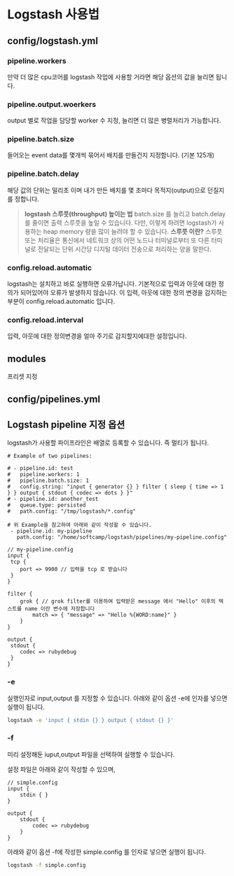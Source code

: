 # Logstash 사용법

## config/logstash.yml

### pipeline.workers

만약 더 많은 cpu코어를 logstash 작업에 사용할 거라면 해당 옵션의 값을 늘리면 됩니다.

### pipeline.output.woerkers

output 별로 작업을 담당할 worker 수 지정, 늘리면 더 많은 병렬처리가 가능합니다.

### pipeline.batch.size

들어오는 event data를 몇개씩 묶어서 배치를 만들건지 지정합니다. (기본 125개)

### pipeline.batch.delay

해당 값의 단위는 밀리초 이며
내가 만든 배치를 몇 초마다 목적지(output)으로 던질지를 정합니다.
> **logstash 스루풋(throughput) 높이는 법**
> batch.size 를 늘리고 batch.delay를 줄이면 출력 스루풋을 높일 수 있습니다.
> 다만, 이렇게 하려면 logstash가 사용하는 heap memory 량을 많이 늘려야 할 수 있습니다.
> **스루풋 이란?**
> 스루풋 또는 처리율은 통신에서 네트워크 상의 어떤 노드나 터미널로부터 또 다른 터미널로 전달되는 단위 시간당 디지털 데이터 전송으로 처리하는 양을 말한다.

### config.reload.automatic

logstash는 설치하고 바로 실행하면 오류가납니다.
기본적으로 입력과 아웃에 대한 정의가 되어있어야 오류가 발생하지 않습니다.
이 입력, 아웃에 대한 정의 변경을 감지하는 부분이 config.reload.automatic 입니다.

### config.reload.interval

입력, 아웃에 대한 정의변경을 얼마 주기로 감지할지에대한 설정입니다.

## modules

프리셋 지정

## config/pipelines.yml

## Logstash pipeline 지정 옵션

logstash가 사용할 파이프라인은 배열로 등록할 수 있습니다.
즉 멀티가 됩니다.

```text
# Example of two pipelines:

# - pipeline.id: test
#   pipeline.workers: 1
#   pipeline.batch.size: 1
#   config.string: "input { generator {} } filter { sleep { time => 1 } } output { stdout { codec => dots } }"
# - pipeline.id: another_test
#   queue.type: persisted
#   path.config: "/tmp/logstash/*.config"

# 위 Example을 참고하여 아래와 같이 작성할 수 있습니다.
 - pipeline.id: my-pipeline
   path.config: "/home/softcamp/logstash/pipelines/my-pipeline.config"
```

```text
// my-pipeline.config
input {
 tcp { 
    port => 9900 // 입력을 tcp 로 받습니다
 }
}

filter {
    grok { // grok filter를 이용하여 입력받은 message 에서 "Hello" 이후의 텍스트를 name 이란 변수에 저장합니다
        match => { "message" => "Hello %{WORD:name}" }
    }
}

output {
 stdout {
    codec => rubydebug
 }
}
```

### -e

실행인자로 input,output 를 지정할 수 있습니다.
아래와 같이 옵션 -e에 인자를 넣으면 실행이 됩니다.

```bash
logstash -e 'input { stdin {} } output { stdout {} }'
```

### -f

미리 설정해둔 iuput,output 파일을 선택하여 실행할 수 있습니다.

설정 파일은 아래와 같이 작성할 수 있으며,

```text
// simple.config
input {
    stdin { }
}

output {
    stdout {
        codec => rubydebug
    }
}

```

아래와 같이 옵션 -f에 작성한 simple.config 를 인자로 넣으면 실행이 됩니다.

```bash
logstash -f simple.config
```

